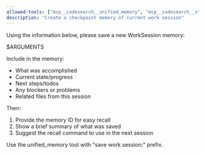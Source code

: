```yaml
---
allowed-tools: ["mcp__codesearch__unified_memory", "mcp__codesearch__store_memory", "mcp__codesearch__recall_context"]
description: "Create a checkpoint memory of current work session"
---
```


Using the information below, please save a new WorkSession memory:

$ARGUMENTS

Include in the memory:
- What was accomplished
- Current state/progress  
- Next steps/todos
- Any blockers or problems
- Related files from this session

Then:
1. Provide the memory ID for easy recall
2. Show a brief summary of what was saved
3. Suggest the recall command to use in the next session

Use the unified_memory tool with "save work session:" prefix.